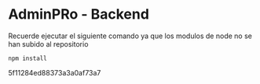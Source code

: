 # AdminPRo - Backend

Recuerde ejecutar el siguiente comando ya que los modulos de node no se han subido al repositorio

```
npm install
```

5f11284ed88373a3a0af73a7